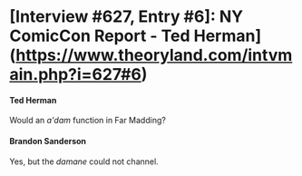# [Interview #627, Entry #6]: NY ComicCon Report - Ted Herman](https://www.theoryland.com/intvmain.php?i=627#6)

#### Ted Herman

Would an
*a'dam*
function in Far Madding?

#### Brandon Sanderson

Yes, but the
*damane*
could not channel.

